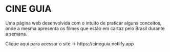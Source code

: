 # CINE GUIA
<p>Uma página web desenvolvida com o intuito de praticar alguns conceitos, onde a mesma apresenta os filmes que estão em cartaz pelo Brasil durante a semana.</p>

<p>Clique aqui para acessar o site -> https://cineguia.netlify.app</p>
